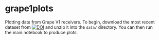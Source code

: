 # grape1plots
Plotting data from Grape V1 receivers. 
To begin, download the most recent dataset from [![DOI](https://zenodo.org/badge/DOI/10.5281/zenodo.6622112.svg)](https://doi.org/10.5281/zenodo.6622111) and unzip it into the `data/` directory. You can then run the main notebook to produce plots. 
